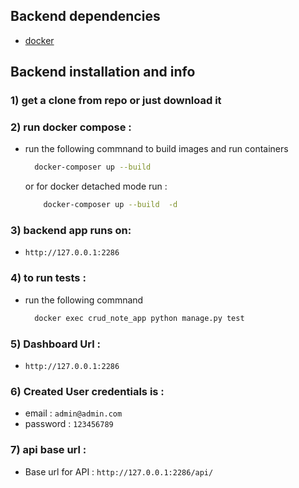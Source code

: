 ## Backend dependencies 
  - [docker](https://docs.docker.com/get-docker/)
## Backend installation and info 
### 1) get a clone from repo or just download it 
### 2) run docker compose : 
  - run the following commnand to build images and run containers
      ```sh 
        docker-composer up --build 
      ```
    or for  docker detached mode run :
    ```sh 
        docker-composer up --build  -d 
      ```

### 3) backend app runs on:  
  - `http://127.0.0.1:2286` 

### 4) to run tests :  
  - run the following commnand
      ```sh 
        docker exec crud_note_app python manage.py test
      ```
### 5) Dashboard Url  :  
   - `http://127.0.0.1:2286`
### 6) Created User credentials is :
   - email : `admin@admin.com`
   - password : `123456789`
### 7) api base url  :
  - Base url for API : `http://127.0.0.1:2286/api/`
